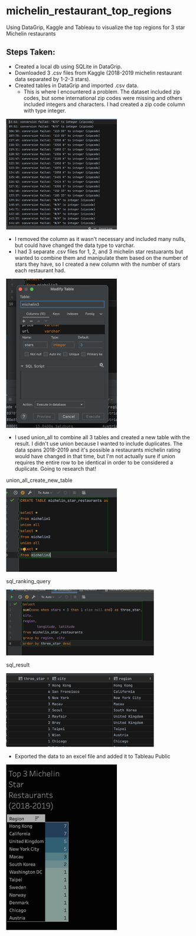 # michelin_restaurant_top_regions
Using DataGrip, Kaggle and Tableau to visualize the top regions for 3 star Michelin restaurants

## Steps Taken:

- Created a local db using SQLite in DataGrip.
- Downloaded 3 .csv files from Kaggle (2018-2019 michelin restaurant data separated by 1-2-3 stars).
- Created tables in DataGrip and imported .csv data.
    - This is where I encountered a problem. The dataset included zip codes, but some international zip codes were missing and others included integers and   characters. I had created a zip code column with type integer.

<img src="https://github.com/robptrck/michelin_restaurant_top_regions/blob/main/data_cleaning.png" width="300">

- I removed the column as it wasn't necessary and included many nulls, but could have changed the data type to varchar.
- I had 3 separate .csv files for 1, 2, and 3 michelin star restuarants but wanted to combine them and manipulate them based on the number of stars they have, so I created a new column with the number of stars each restaurant had.

<img src="https://github.com/robptrck/michelin_restaurant_top_regions/blob/main/adding_missing_column.png" width="300">

- I used union_all to combine all 3 tables and created a new table with the result. I didn't use union because I wanted to include duplicates. The data spans 2018-2019 and it's possible a restaurants michelin rating would have changed in that time, but I'm not actually sure if union requires the entire row to be identical in order to be considered a duplicate. Going to research that!

union_all_create_new_table

<img src="https://github.com/robptrck/michelin_restaurant_top_regions/blob/main/union_all_create_new_table.png" width="300">

sql_ranking_query

<img src="https://github.com/robptrck/michelin_restaurant_top_regions/blob/main/sql_ranking_query.png" width="400">

sql_result

<img src="https://github.com/robptrck/michelin_restaurant_top_regions/blob/main/sql_result.png" width="400">

- Exported the data to an excel file and added it to Tableau Public

<img src="https://github.com/robptrck/michelin_restaurant_top_regions/blob/main/tableau_michelin.png" width="300">
